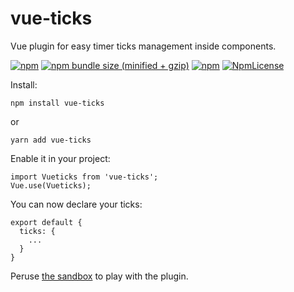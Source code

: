 # vue-ticks

Vue plugin for easy timer ticks management inside components.

[![npm](https://img.shields.io/npm/v/vue-ticks.svg)](https://www.npmjs.com/package/vue-ticks)
[![npm bundle size (minified + gzip)](https://img.shields.io/bundlephobia/minzip/react.svg)](https://www.npmjs.com/package/vue-ticks)
[![npm](https://img.shields.io/npm/dt/vue-ticks.svg)](https://www.npmjs.com/package/vue-ticks)
[![NpmLicense](https://img.shields.io/npm/l/vue-ticks.svg)](https://www.npmjs.com/package/vue-ticks)

Install:

    npm install vue-ticks

or

    yarn add vue-ticks

Enable it in your project:

    import Vueticks from 'vue-ticks';
    Vue.use(Vueticks);

You can now declare your ticks:

    export default {
      ticks: {
        ...
      }
    }

Peruse [the sandbox](https://codesandbox.io/s/r7r00mmm9q) to play with the plugin.
